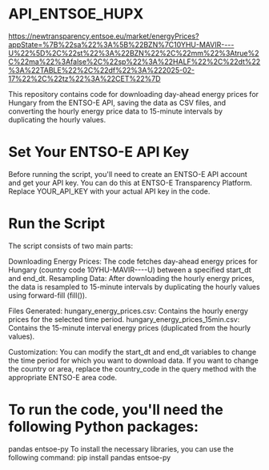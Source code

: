 # API_ENTSOE_HUPX
https://newtransparency.entsoe.eu/market/energyPrices?appState=%7B%22sa%22%3A%5B%22BZN%7C10YHU-MAVIR----U%22%5D%2C%22st%22%3A%22BZN%22%2C%22mm%22%3Atrue%2C%22ma%22%3Afalse%2C%22sp%22%3A%22HALF%22%2C%22dt%22%3A%22TABLE%22%2C%22df%22%3A%222025-02-17%22%2C%22tz%22%3A%22CET%22%7D


This repository contains code for downloading day-ahead energy prices for Hungary from the ENTSO-E API, saving the data as CSV files, and converting the hourly energy price data to 15-minute intervals by duplicating the hourly values.

# Set Your ENTSO-E API Key
Before running the script, you'll need to create an ENTSO-E API account and get your API key. You can do this at ENTSO-E Transparency Platform.
Replace YOUR_API_KEY with your actual API key in the code.

# Run the Script
The script consists of two main parts:

Downloading Energy Prices: The code fetches day-ahead energy prices for Hungary (country code 10YHU-MAVIR----U) between a specified start_dt and end_dt.
Resampling Data: After downloading the hourly energy prices, the data is resampled to 15-minute intervals by duplicating the hourly values using forward-fill (fill()).

Files Generated:
hungary_energy_prices.csv: Contains the hourly energy prices for the selected time period.
hungary_energy_prices_15min.csv: Contains the 15-minute interval energy prices (duplicated from the hourly values).

Customization:
You can modify the start_dt and end_dt variables to change the time period for which you want to download data.
If you want to change the country or area, replace the country_code in the query method with the appropriate ENTSO-E area code.


# To run the code, you'll need the following Python packages:

pandas
entsoe-py
To install the necessary libraries, you can use the following command:
pip install pandas entsoe-py
